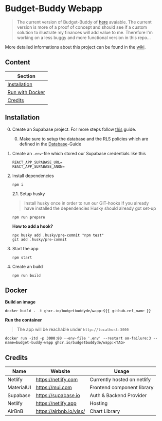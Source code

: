 # Budget-Buddy Webapp

> The current version of Budget-Buddy of [here](https://budget-buddy.de) avaiable.
> The current version is more of a proof of concept and should see if a custom solution to illustrate my finances will add value to me.
> Therefore I'm working on a less buggy and more functional version in this repo...

More detailed informations about this project can be found in the [wiki](https://github.com/BudgetBuddyDE/Webapp/wiki).

## Content

| Section                          |
| -------------------------------- |
| [Installation](#installation)    |
| [Run with Docker](#docker-setup) |
| [Credits](#credits)              |

## Installation

0. Create an Supabase project. For more steps follow [this](https://supabase.com/docs/guides/examples) guide.

    0. Make sure to setup the database and the RLS policies which are defined in the [Database](https://github.com/BudgetBuddyDE/Webapp/wiki/Database.md)-Guide

1. Create an `.env`-file which stored our Supabase credentials like this
    ```
    REACT_APP_SUPABASE_URL=
    REACT_APP_SUPABASE_ANON=
    ```
2. Install dependencies

    ```shell
    npm i
    ```

    2.1. Setup husky

    > Install husky once in order to run our GIT-hooks If you already have installed the dependencies Husky should already got set-up

    ```shell
    npm run prepare
    ```

    **How to add a hook?**

    ```shell
    npx husky add .husky/pre-commit "npm test"
    git add .husky/pre-commit
    ```

3. Start the app

    ```shell
    npm start
    ```

4. Create an build

    ```shell
    npm run build
    ```

## Docker

**Build an image**

```shell
docker build . -t ghcr.io/budgetbuddyde/wapp:${{ github.ref_name }}
```

**Run the container**

> The app will be reachable under `http://localhost:3000`

```shell
docker run -itd -p 3000:80 --env-file '.env' --restart on-failure:3 --name=budget-buddy-wapp ghcr.io/budgetbuddyde/wapp:<TAG>
```

## Credits

| Name       | Website                 | Usage                       |
| ---------- | ----------------------- | --------------------------- |
| Netlify    | https://netlify.com     | Currently hosted on netlify |
| MaterialUI | https://mui.com         | Frontend component library  |
| Supabase   | https://supabase.io     | Auth & Backend Provider     |
| Netlify    | https://netlify.app     | Hosting                     |
| AirBnB     | https://airbnb.io/visx/ | Chart Library               |

